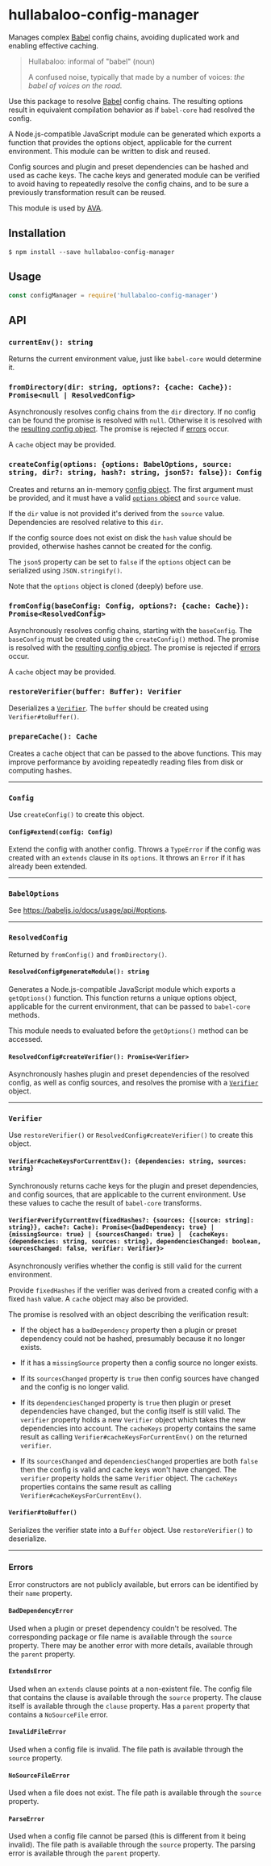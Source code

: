 # hullabaloo-config-manager

Manages complex [Babel] config chains, avoiding duplicated work and enabling
effective caching.

> Hullabaloo: informal of "babel" (noun)
>
> A confused noise, typically that made by a number
of voices: *the babel of voices on the road.*

Use this package to resolve [Babel] config chains. The resulting options result
in equivalent compilation behavior as if `babel-core` had resolved the config.

A Node.js-compatible JavaScript module can be generated which exports a function
that provides the options object, applicable for the current environment. This
module can be written to disk and reused.

Config sources and plugin and preset dependencies can be hashed and used as
cache keys. The cache keys and generated module can be verified to avoid having
to repeatedly resolve the config chains, and to be sure a previously
transformation result can be reused.

This module is used by [AVA].

## Installation

```console
$ npm install --save hullabaloo-config-manager
```

## Usage

```js
const configManager = require('hullabaloo-config-manager')
```

## API

### `currentEnv(): string`

Returns the current environment value, just like `babel-core` would determine
it.

### `fromDirectory(dir: string, options?: {cache: Cache}): Promise<null | ResolvedConfig>`

Asynchronously resolves config chains from the `dir` directory. If no config can
be found the promise is resolved with `null`. Otherwise it is resolved with the
[resulting config object](#resolvedconfig). The promise is rejected if
[errors](#errors) occur.

A `cache` object may be provided.

### `createConfig(options: {options: BabelOptions, source: string, dir?: string, hash?: string, json5?: false}): Config`

Creates and returns an in-memory [config object](#config). The first argument
must be provided, and it must have a valid [`options` object](#babeloptions) and
`source` value.

If the `dir` value is not provided it's derived from the `source` value.
Dependencies are resolved relative to this `dir`.

If the config source does not exist on disk the `hash` value should be provided,
otherwise hashes cannot be created for the config.

The `json5` property can be set to `false` if the `options` object can be
serialized using `JSON.stringify()`.

Note that the `options` object is cloned (deeply) before use.

### `fromConfig(baseConfig: Config, options?: {cache: Cache}): Promise<ResolvedConfig>`

Asynchronously resolves config chains, starting with the `baseConfig`. The
`baseConfig` must be created using the `createConfig()` method. The promise is
resolved with the [resulting config object](#resolvedconfig). The promise is
rejected if [errors](#errors) occur.

A `cache` object may be provided.

### `restoreVerifier(buffer: Buffer): Verifier`

Deserializes a [`Verifier`](#verifier). The `buffer` should be created using
`Verifier#toBuffer()`.

### `prepareCache(): Cache`

Creates a cache object that can be passed to the above functions. This may
improve performance by avoiding repeatedly reading files from disk or computing
hashes.

---

### `Config`

Use `createConfig()` to create this object.

#### `Config#extend(config: Config)`

Extend the config with another config. Throws a `TypeError` if the config was
created with an `extends` clause in its `options`. It throws an `Error` if it
has already been extended.

---

### `BabelOptions`

See <https://babeljs.io/docs/usage/api/#options>.

---

### `ResolvedConfig`

Returned by `fromConfig()` and `fromDirectory()`.

#### `ResolvedConfig#generateModule(): string`

Generates a Node.js-compatible JavaScript module which exports a `getOptions()`
function. This function returns a unique options object, applicable for the
current environment, that can be passed to `babel-core` methods.

This module needs to evaluated before the `getOptions()` method can be accessed.

#### `ResolvedConfig#createVerifier(): Promise<Verifier>`

Asynchronously hashes plugin and preset dependencies of the resolved config, as
well as config sources, and resolves the promise with a [`Verifier`](#verifier)
object.

---

### `Verifier`

Use `restoreVerifier()` or `ResolvedConfig#createVerifier()` to create this
object.

#### `Verifier#cacheKeysForCurrentEnv(): {dependencies: string, sources: string}`

Synchronously returns cache keys for the plugin and preset dependencies, and
config sources, that are applicable to the current environment. Use these values
to cache the result of `babel-core` transforms.

#### `Verifier#verifyCurrentEnv(fixedHashes?: {sources: {[source: string]: string}}, cache?: Cache): Promise<{badDependency: true} | {missingSource: true} | {sourcesChanged: true} |  {cacheKeys: {dependencies: string, sources: string}, dependenciesChanged: boolean, sourcesChanged: false, verifier: Verifier}>`

Asynchronously verifies whether the config is still valid for the current
environment.

Provide `fixedHashes` if the verifier was derived from a created config with a
fixed `hash` value. A `cache` object may also be provided.

The promise is resolved with an object describing the verification result:

* If the object has a `badDependency` property then a plugin or preset
dependency could not be hashed, presumably because it no longer exists.

* If it has a `missingSource` property then a config source no longer exists.

* If its `sourcesChanged` property is `true` then config sources have changed
and the config is no longer valid.

* If its `dependenciesChanged` property is `true` then plugin or preset
dependencies have changed, but the config itself is still valid. The `verifier`
property holds a new `Verifier` object which takes the new dependencies into
account. The `cacheKeys` property contains the same result as calling
`Verifier#cacheKeysForCurrentEnv()` on the returned `verifier`.

* If its `sourcesChanged` and `dependenciesChanged` properties are both `false`
then the config is valid and cache keys won't have changed. The `verifier`
property holds the same `Verifier` object. The `cacheKeys` properties contains
the same result as calling `Verifier#cacheKeysForCurrentEnv()`.

#### `Verifier#toBuffer()`

Serializes the verifier state into a `Buffer` object. Use `restoreVerifier()`
to deserialize.

---

### Errors

Error constructors are not publicly available, but errors can be identified by
their `name` property.

#### `BadDependencyError`

Used when a plugin or preset dependency couldn't be resolved. The corresponding
package or file name is available through the `source` property. There may be
another error with more details, available through the `parent` property.

#### `ExtendsError`

Used when an `extends` clause points at a non-existent file. The config file
that contains the clause is available through the `source` property. The clause
itself is available through the `clause` property. Has a `parent` property that
contains a `NoSourceFile` error.

#### `InvalidFileError`

Used when a config file is invalid. The file path is available through the
`source` property.

#### `NoSourceFileError`

Used when a file does not exist. The file path is available through the `source`
property.

#### `ParseError`

Used when a config file cannot be parsed (this is different from it being
invalid). The file path is available through the `source` property. The parsing
error is available through the `parent` property.

[AVA]: https://ava.li/
[Babel]: https://babeljs.io/
